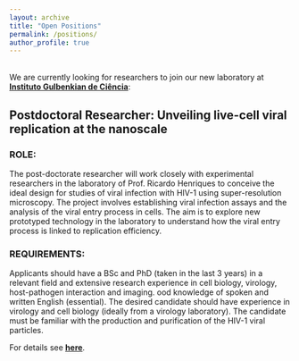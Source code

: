 ```yaml
---
layout: archive
title: "Open Positions"
permalink: /positions/
author_profile: true
---
```


<br>
We are currently looking for researchers to join our new laboratory at <b><u><a href="https://gulbenkian.pt/ciencia/">Instituto Gulbenkian de Ciência</a></u></b>:

<h2>Postdoctoral Researcher: Unveiling live-cell viral replication at the nanoscale
</h2>

<h3>ROLE:</h3>
The post-doctorate researcher will work closely with experimental researchers in the laboratory of Prof. Ricardo Henriques to conceive the ideal design for studies of viral infection with HIV-1 using super-resolution microscopy. The project involves establishing viral infection assays and the analysis of the viral entry process in cells. The aim is to explore new prototyped technology in the laboratory to understand how the viral entry process is linked to replication efficiency.

<h3>REQUIREMENTS:</h3>
Applicants should have a BSc and PhD (taken in the last 3 years) in a relevant field and extensive research experience in cell biology, virology, host-pathogen interaction and imaging. ood knowledge of spoken and written English (essential). The desired candidate should have experience in virology and cell biology (ideally from a virology laboratory). The candidate must be familiar with the production and purification of the HIV-1 viral particles.

For details see <b><u><a href="https://henriqueslab.github.io/files/OCB_Fellowship_EMBO_-_Post_Doc_Call_2021.pdf">here</a></u></b>.
